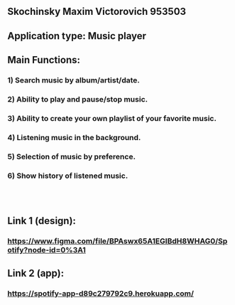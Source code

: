 ## Skochinsky Maxim Victorovich 953503

## Application type: Music player

## Main Functions:
### 1) Search music by album/artist/date.
### 2) Ability to play and pause/stop music.
### 3) Ability to create your own playlist of your favorite music.
### 4) Listening music in the background.
### 5) Selection of music by preference.
### 6) Show history of listened music.

<br />
<br />

 
## Link 1 (design): 
### https://www.figma.com/file/BPAswx65A1EGIBdH8WHAG0/Spotify?node-id=0%3A1

## Link 2 (app):
### https://spotify-app-d89c279792c9.herokuapp.com/

